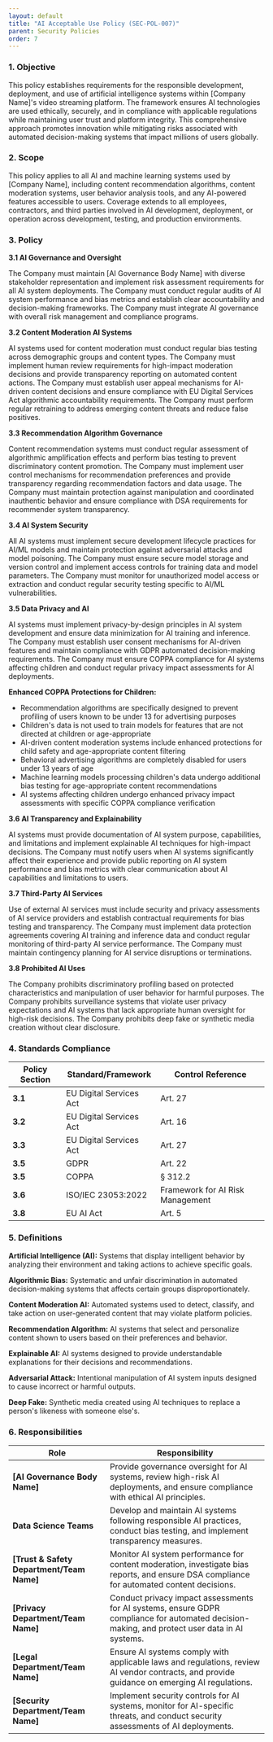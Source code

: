 ```yaml
---
layout: default
title: "AI Acceptable Use Policy (SEC-POL-007)"
parent: Security Policies
order: 7
---
```


### 1. Objective

This policy establishes requirements for the responsible development, deployment, and use of artificial intelligence systems within [Company Name]'s video streaming platform. The framework ensures AI technologies are used ethically, securely, and in compliance with applicable regulations while maintaining user trust and platform integrity. This comprehensive approach promotes innovation while mitigating risks associated with automated decision-making systems that impact millions of users globally.

### 2. Scope

This policy applies to all AI and machine learning systems used by [Company Name], including content recommendation algorithms, content moderation systems, user behavior analysis tools, and any AI-powered features accessible to users. Coverage extends to all employees, contractors, and third parties involved in AI development, deployment, or operation across development, testing, and production environments.

### 3. Policy

**3.1 AI Governance and Oversight**

The Company must maintain [AI Governance Body Name] with diverse stakeholder representation and implement risk assessment requirements for all AI system deployments. The Company must conduct regular audits of AI system performance and bias metrics and establish clear accountability and decision-making frameworks. The Company must integrate AI governance with overall risk management and compliance programs.

**3.2 Content Moderation AI Systems**

AI systems used for content moderation must conduct regular bias testing across demographic groups and content types. The Company must implement human review requirements for high-impact moderation decisions and provide transparency reporting on automated content actions. The Company must establish user appeal mechanisms for AI-driven content decisions and ensure compliance with EU Digital Services Act algorithmic accountability requirements. The Company must perform regular retraining to address emerging content threats and reduce false positives.

**3.3 Recommendation Algorithm Governance**

Content recommendation systems must conduct regular assessment of algorithmic amplification effects and perform bias testing to prevent discriminatory content promotion. The Company must implement user control mechanisms for recommendation preferences and provide transparency regarding recommendation factors and data usage. The Company must maintain protection against manipulation and coordinated inauthentic behavior and ensure compliance with DSA requirements for recommender system transparency.

**3.4 AI System Security**

All AI systems must implement secure development lifecycle practices for AI/ML models and maintain protection against adversarial attacks and model poisoning. The Company must ensure secure model storage and version control and implement access controls for training data and model parameters. The Company must monitor for unauthorized model access or extraction and conduct regular security testing specific to AI/ML vulnerabilities.

**3.5 Data Privacy and AI**

AI systems must implement privacy-by-design principles in AI system development and ensure data minimization for AI training and inference. The Company must establish user consent mechanisms for AI-driven features and maintain compliance with GDPR automated decision-making requirements. The Company must ensure COPPA compliance for AI systems affecting children and conduct regular privacy impact assessments for AI deployments.

**Enhanced COPPA Protections for Children:**
- Recommendation algorithms are specifically designed to prevent profiling of users known to be under 13 for advertising purposes
- Children's data is not used to train models for features that are not directed at children or age-appropriate
- AI-driven content moderation systems include enhanced protections for child safety and age-appropriate content filtering
- Behavioral advertising algorithms are completely disabled for users under 13 years of age
- Machine learning models processing children's data undergo additional bias testing for age-appropriate content recommendations
- AI systems affecting children undergo enhanced privacy impact assessments with specific COPPA compliance verification

**3.6 AI Transparency and Explainability**

AI systems must provide documentation of AI system purpose, capabilities, and limitations and implement explainable AI techniques for high-impact decisions. The Company must notify users when AI systems significantly affect their experience and provide public reporting on AI system performance and bias metrics with clear communication about AI capabilities and limitations to users.

**3.7 Third-Party AI Services**

Use of external AI services must include security and privacy assessments of AI service providers and establish contractual requirements for bias testing and transparency. The Company must implement data protection agreements covering AI training and inference data and conduct regular monitoring of third-party AI service performance. The Company must maintain contingency planning for AI service disruptions or terminations.

**3.8 Prohibited AI Uses**

The Company prohibits discriminatory profiling based on protected characteristics and manipulation of user behavior for harmful purposes. The Company prohibits surveillance systems that violate user privacy expectations and AI systems that lack appropriate human oversight for high-risk decisions. The Company prohibits deep fake or synthetic media creation without clear disclosure.

### 4. Standards Compliance

| **Policy Section** | **Standard/Framework** | **Control Reference** |
| --- | --- | --- |
| **3.1** | EU Digital Services Act | Art. 27 |
| **3.2** | EU Digital Services Act | Art. 16 |
| **3.3** | EU Digital Services Act | Art. 27 |
| **3.5** | GDPR | Art. 22 |
| **3.5** | COPPA | § 312.2 |
| **3.6** | ISO/IEC 23053:2022 | Framework for AI Risk Management |
| **3.8** | EU AI Act | Art. 5 |

### 5. Definitions

**Artificial Intelligence (AI):** Systems that display intelligent behavior by analyzing their environment and taking actions to achieve specific goals.

**Algorithmic Bias:** Systematic and unfair discrimination in automated decision-making systems that affects certain groups disproportionately.

**Content Moderation AI:** Automated systems used to detect, classify, and take action on user-generated content that may violate platform policies.

**Recommendation Algorithm:** AI systems that select and personalize content shown to users based on their preferences and behavior.

**Explainable AI:** AI systems designed to provide understandable explanations for their decisions and recommendations.

**Adversarial Attack:** Intentional manipulation of AI system inputs designed to cause incorrect or harmful outputs.

**Deep Fake:** Synthetic media created using AI techniques to replace a person's likeness with someone else's.

### 6. Responsibilities

| Role | Responsibility |
| --- | --- |
| **[AI Governance Body Name]** | Provide governance oversight for AI systems, review high-risk AI deployments, and ensure compliance with ethical AI principles. |
| **Data Science Teams** | Develop and maintain AI systems following responsible AI practices, conduct bias testing, and implement transparency measures. |
| **[Trust & Safety Department/Team Name]** | Monitor AI system performance for content moderation, investigate bias reports, and ensure DSA compliance for automated content decisions. |
| **[Privacy Department/Team Name]** | Conduct privacy impact assessments for AI systems, ensure GDPR compliance for automated decision-making, and protect user data in AI systems. |
| **[Legal Department/Team Name]** | Ensure AI systems comply with applicable laws and regulations, review AI vendor contracts, and provide guidance on emerging AI regulations. |
| **[Security Department/Team Name]** | Implement security controls for AI systems, monitor for AI-specific threats, and conduct security assessments of AI deployments. |
